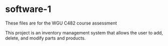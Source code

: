 # software-1
These files are for the WGU C482 course assessment

This project is an inventory management system that allows the user to add, delete, and modify parts and products. 

